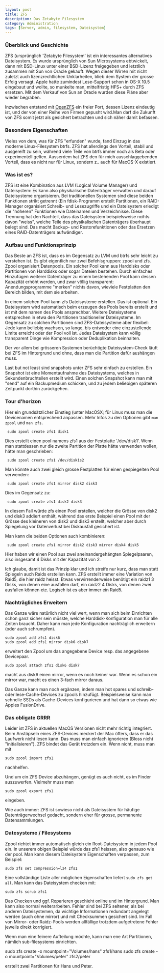 ```yaml
---
layout: post
title: ZFS
description: Das Zetabyte Filesystem
category: Administration
tags: [Server, admin, filesystem, Dateisystem]
---
```


### Überblick und Geschichte

ZFS (ursprünglich 'Zetabyte Filesystem' ist ein interessantes alternatives Dateisystem. Es wurde ursprünglich von Sun Microsystems ebtwickelt, dann mit BSD-Linux
unter einer BSD-Lizenz freigegeben und letztlich zusammen mit Sun von Oracle gekauft. Wegen dieser Wirren mit nicht zuletzt auch lizenzrechtlichen Unklarheiten, blieb
dem System der grosse Erfolg versagt. Apple hatte zumindest Lese-Support schon in OS-X 10.5 eingebaut und wollte, so munkelte man, mittelfristig HFS+ durch ZFS ersetzen. Mit dem Verkauf
 von Sun an Oracle wurden diese Pläne aber wieder begraben.

 Inzwischen entstand mit [OpenZFS](http://open-zfs.org/wiki/Main_Page) ein freier Port, dessen Lizenz eindeutig ist, und der von einer Reihe von Firmen gepusht wird.Man darf die Zukunft von ZFS somit
  jetzt als gesichert betrachten und sich näher damit befassen.


### Besondere Eigenschaften

Vieles von dem, was für ZFS "erfunden" wurde, fand Einzug in das moderne Linux-Filesystem btrfs. ZFS hat allerdings den Vorteil, stabil und ausgereift zu sein, während viele Teile
von btrfs immer noch als Beta oder experimentell gelten. Ausserdem hat ZFS den für mich ausschlaggebenden Vorteil, dass es nicht nur für Linux, sondern z.. auch für MacOS-X existiert.

### Was ist es?

ZFS ist eine Kombination aus LVM (Logical Volume Manager) und Dateisystem: Es kann also physikalische Datenträger verwalten und darauf Dateisysteme organisieren. Bei traditionellen
Systemen sind diese beiden Funktionen strikt getrennt (Ein fdisk-Programm erstellt Partitionen, ein RAID-Manager organisiert Schreib- und Lesezugriffe und ein Dateisystem erledigt die
"höheren" Funktionen wie Dateinamen und Verzeichnisse. Diese Trennung hat den Nachteil, dass das Dateisystem beispielsweise ncihts davon "weiss", welche Teile des physikalischen Datenträgers
überhaupt belegt sind. Das macht Backup- und Restorefunktionen oder das Ersetzen eines RAID-Datenträgers aufwändiger.

### Aufbau und Funktionsprinzip

Das Beste an ZFS ist, dass es im Gegensatz zu LVM und btrfs sehr leicht zu verstehen ist. Es gibt eigentlich nur zwei Befehlsgruppen: zpool und zfs.
Zpool organisiert Datenpools. Ein solcher Pool kann aus Harddisks oder Partitionen von Harddisks oder sogar Dateien bestehen. Durch einfaches Hinzufügen weiterer Datenträger
zu einem bestehenden Pool kann dessen Kapazität erhöht werden, und zwar völlig transparent: Anendungsprogramme "merken" nichts davon, wieviele Festplatten den Bereich bilden, mit
dem sie arbeiten.

In einem solchen Pool kann zfs Dateisysteme erstellen. Das ist optional. Ein Dateisystem wird automatisch beim erzeugen des Pools bereits erstellt und ist mit dem namen des Pools
ansprechbar. Weitere Dateisysteme entsprechen in etwa den Partitionen traditioneller Dateisysteme. Im Gegensatz zu solchen Partitionen sind ZFS-Dateisysteme aber flexibel: Jede
kann beliebig wachsen, so lange, bis entweder eine einzustellende Limite erreicht oder der Pool voll ist. Jedes Dateisystem kann völlig transparent Dinge wie Kompression
oder Deduplikation beinhalten.

Der vor allem bei grösseren Systemen berüchtigte Dateisystem-Check läuft bei ZFS im Hintergrund und ohne, dass man die Partition dafür aushängen muss.

Last but not least sind snapshots unter ZFS sehr einfach zu erstellen. Ein Snapshot ist eine Momentaufnahme des Dateisystems, welches in Sekundenbruchteilen erstellt wird. Einen solchen Snapshot kann man
mit "send" auf ein Backupmedium schicken, und zu jedem beliebigen späteren Zeitpunkt dorthin zurückgehen.


### Tour d'horizon

 Hier ein grundsätzlicher Einstieg (unter MacOSX; für Linux muss man die Devicenamen entsprechend anpassen. Mehr Infos zu den Optionen gibt `man zpool` und `man zfs`.

     sudo zpool create zfs1 disk1

 Dies erstellt einen pool namens zfs1 aus der Festplatte '/dev/disk1'. Wenn man stattdessen nur die zweite Partition der Platte hätte verwenden wollen, hätte man geschrieben:

     sudo zpool create zfs1 /dev/disk1s2

 Man könnte auch zwei gleich  grosse Festplatten für einen gespiegelten Pool verwenden:

     sudo zpool create zfs1 mirror disk2 disk3

Dies im Gegensatz zu:

     sudo zpool create zfs1 disk2 disk3

In diesem Fall würde zfs einen Pool erstellen, welcher die Grösse von disk2 und disk3 addiert enthält, während das erste Beispiel einen
Pool mit der Grösse des kleineren von disk2 und disk3 erstellt, welcher aber durch Spiegelung vor Datenverlust bei Diskausfall gesichert ist.

Man kann die beiden Optionen auch kombinieren:

     sudo zpool create zfs1 mirror disk2 disk3 mirror disk4 disk5

Hier haben wir einen Pool aus zwei aneinandergehängten Spiegelpaaren, also insgesamt 4 Disks mit der Kapazität von 2.

Ich glaube, damit ist das Prinzip klar und ich streife nur kurz, dass man statt Spiegeln auch Raids erstellen kann. ZFS erstellt immer
eine Variation von Raid5, die hier raidz heisst. Etwas verwirrenderweise benötigt ein raidz1 3 Disks, von denen eine ausfallen darf,
ein raidz2 4 Disks, von denen zwei ausfallen können etc. Logisch ist es aber immer ein Raid5.

### Nachträgliches Erweitern

Das Ganze wäre natürlich nicht viel wert, wenn man sich beim Einrichten schon ganz sicher sein müsste, welche Harddisk-Konfiguration man
für alle Zeiten braucht. Daher kann man jede Konfiguration nachträglich erweitern (oder auch schrumpfen).

    sudo zpool add zfs1 disk6
    sudo zpool add zfs1 mirror disk6 disk7

erweitert den Zpool um das angegebene Device resp. das angegebene Devicepaar.

    sudo zpool attach zfs1 disk6 disk7

macht aus disk6 einen mirror, wenn es noch keiner war. Wenn es schon ein mirror war, macht es einen 3-fach mirror daraus.

Das Ganze kann man noch ergänzen, indem man hot spares und schreib- oder lese-Cache-Devices zu zpools hinzufügt. Beispielsweise kann man
schnelle SSDs als Cache-Devices konfigurieren und hat dann so etwas wie Apples FusionDrive.

### Das obligate GRRR

Leider ist ZFS in aktuellen MacOS Versionen nicht mehr richtig integriert. Beim Anstöpseln eines ZFS-Devices meckert der Mac öfters, dass er das Laufwerk nicht lesen kann. Das muss man einfach ignorieren (Bloss nicht "initialisieren"). ZFS bindet das Gerät trotzdem ein. Wenn nicht, muss man mit

    sudo zpool import zfs1

nachhelfen.

Und um ein ZFS Device abzuhängen, genügt es auch nicht, es im Finder auszuwerfen. Vielmehr muss man

    sudo zpool export zfs1

eingeben.

Wie auch immer: ZFS ist sowieso nicht als Dateisystem für häufige Datenträgerwechsel gedacht, sondern eher für grosse, permanente Datensammlungen.

### Datesysteme / Filesystems

Zpool richtet immer automatisch gleich ein Root-Dateisystem in jedem Pool ein. In unserem obigen Beispiel würde das zfs1 heissen, also genauso wie der pool. Man kann diesem Dateisystem Eigenschaften verpassen, zum Beispiel:

    sudo zfs set compression=lz4 zfs1

Eine vollständige Liste aller möglichen Eigenschaften liefert `sudo zfs get all`. Man kann das Dateisystem checken mit:

    sudo zfs scrub zfs1

Das Checken und ggf. Reparieren geschieht online und im Hintergrund. Man kann also normal weiterarbeiten. Fehler sind bei ZFS seltener, als bei anderen Dateisystemen, da wichtige Informationen redundant angelegt werden (auch ohne mirror) und mit Checksummen gesichert sind. Im Fall von Mirror- oder Raidz-Pools werden allfällige trotzdem aufgetretene Fehler jeweils direkt korrigiert.

Wenn man eine feinere Aufteilung möchte, kann man ene Art Partitionen, nämlich sub-filesystems einrichten.

   sudo zfs create -o mountpoint="Volumes/hans" zfs1/hans
   sudo zfs create -o mountpoint="Volumes/peter" zfs2/peter

erstellt zwei Partitionen für Hans und Peter.
